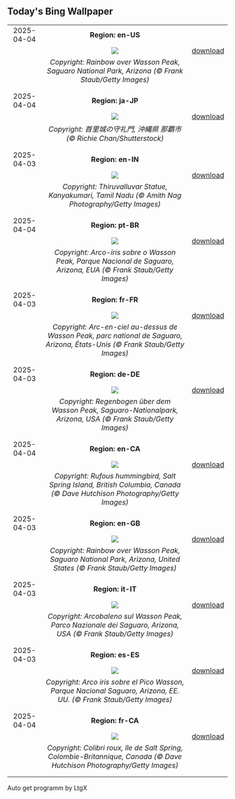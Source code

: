 ## Today's Bing Wallpaper
|      |      |      |
| :----: | :----: | :----: |
|2025-04-04|**Region: en-US**||
||![](https://www.bing.com/th?id=OHR.SaguaroRainbow_EN-US3149462337_UHD.jpg&pid=hp&w=1152&h=648&rs=1&c=4)| [download](https://www.bing.com/th?id=OHR.SaguaroRainbow_EN-US3149462337_UHD.jpg)|
||*Copyright: Rainbow over Wasson Peak, Saguaro National Park, Arizona (© Frank Staub/Getty Images)*
||
|||
|2025-04-04|**Region: ja-JP**||
||![](https://www.bing.com/th?id=OHR.Qingming2025_JA-JP2915866958_UHD.jpg&pid=hp&w=1152&h=648&rs=1&c=4)| [download](https://www.bing.com/th?id=OHR.Qingming2025_JA-JP2915866958_UHD.jpg)|
||*Copyright: 首里城の守礼門, 沖縄県 那覇市 (© Richie Chan/Shutterstock)*
||
|||
|2025-04-03|**Region: en-IN**||
||![](https://www.bing.com/th?id=OHR.KanyakumariSunrise_EN-IN5756215519_UHD.jpg&pid=hp&w=1152&h=648&rs=1&c=4)| [download](https://www.bing.com/th?id=OHR.KanyakumariSunrise_EN-IN5756215519_UHD.jpg)|
||*Copyright: Thiruvalluvar Statue, Kanyakumari, Tamil Nadu (© Amith Nag Photography/Getty Images)*
||
|||
|2025-04-04|**Region: pt-BR**||
||![](https://www.bing.com/th?id=OHR.SaguaroRainbow_PT-BR3397933674_UHD.jpg&pid=hp&w=1152&h=648&rs=1&c=4)| [download](https://www.bing.com/th?id=OHR.SaguaroRainbow_PT-BR3397933674_UHD.jpg)|
||*Copyright: Arco-íris sobre o Wasson Peak, Parque Nacional de Saguaro, Arizona, EUA (© Frank Staub/Getty Images)*
||
|||
|2025-04-03|**Region: fr-FR**||
||![](https://www.bing.com/th?id=OHR.SaguaroRainbow_FR-FR7652479435_UHD.jpg&pid=hp&w=1152&h=648&rs=1&c=4)| [download](https://www.bing.com/th?id=OHR.SaguaroRainbow_FR-FR7652479435_UHD.jpg)|
||*Copyright: Arc-en-ciel au-dessus de Wasson Peak, parc national de Saguaro, Arizona, États-Unis (© Frank Staub/Getty Images)*
||
|||
|2025-04-03|**Region: de-DE**||
||![](https://www.bing.com/th?id=OHR.SaguaroRainbow_DE-DE8863396941_UHD.jpg&pid=hp&w=1152&h=648&rs=1&c=4)| [download](https://www.bing.com/th?id=OHR.SaguaroRainbow_DE-DE8863396941_UHD.jpg)|
||*Copyright: Regenbogen über dem Wasson Peak, Saguaro-Nationalpark, Arizona, USA (© Frank Staub/Getty Images)*
||
|||
|2025-04-04|**Region: en-CA**||
||![](https://www.bing.com/th?id=OHR.RufousHummingbird_EN-CA2493433576_UHD.jpg&pid=hp&w=1152&h=648&rs=1&c=4)| [download](https://www.bing.com/th?id=OHR.RufousHummingbird_EN-CA2493433576_UHD.jpg)|
||*Copyright: Rufous hummingbird, Salt Spring Island, British Columbia, Canada (© Dave Hutchison Photography/Getty Images)*
||
|||
|2025-04-03|**Region: en-GB**||
||![](https://www.bing.com/th?id=OHR.SaguaroRainbow_EN-GB1954302225_UHD.jpg&pid=hp&w=1152&h=648&rs=1&c=4)| [download](https://www.bing.com/th?id=OHR.SaguaroRainbow_EN-GB1954302225_UHD.jpg)|
||*Copyright: Rainbow over Wasson Peak, Saguaro National Park, Arizona, United States (© Frank Staub/Getty Images)*
||
|||
|2025-04-03|**Region: it-IT**||
||![](https://www.bing.com/th?id=OHR.SaguaroRainbow_IT-IT7336031543_UHD.jpg&pid=hp&w=1152&h=648&rs=1&c=4)| [download](https://www.bing.com/th?id=OHR.SaguaroRainbow_IT-IT7336031543_UHD.jpg)|
||*Copyright: Arcobaleno sul Wasson Peak, Parco Nazionale dei Saguaro, Arizona, USA (© Frank Staub/Getty Images)*
||
|||
|2025-04-03|**Region: es-ES**||
||![](https://www.bing.com/th?id=OHR.SaguaroRainbow_ES-ES6828628699_UHD.jpg&pid=hp&w=1152&h=648&rs=1&c=4)| [download](https://www.bing.com/th?id=OHR.SaguaroRainbow_ES-ES6828628699_UHD.jpg)|
||*Copyright: Arco iris sobre el Pico Wasson, Parque Nacional Saguaro, Arizona, EE. UU. (© Frank Staub/Getty Images)*
||
|||
|2025-04-04|**Region: fr-CA**||
||![](https://www.bing.com/th?id=OHR.RufousHummingbird_FR-CA8727304764_UHD.jpg&pid=hp&w=1152&h=648&rs=1&c=4)| [download](https://www.bing.com/th?id=OHR.RufousHummingbird_FR-CA8727304764_UHD.jpg)|
||*Copyright: Colibri roux, île de Salt Spring, Colombie-Britannique, Canada (© Dave Hutchison Photography/Getty Images)*
||
|||

Auto get programm by LtgX
